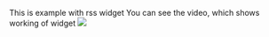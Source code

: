 This is example with rss widget
You can see the video, which shows working of widget
[![](http://img.youtube.com/vi/c4s8jVwYEpA/mqdefault.jpg)](https://youtu.be/c4s8jVwYEpA)
